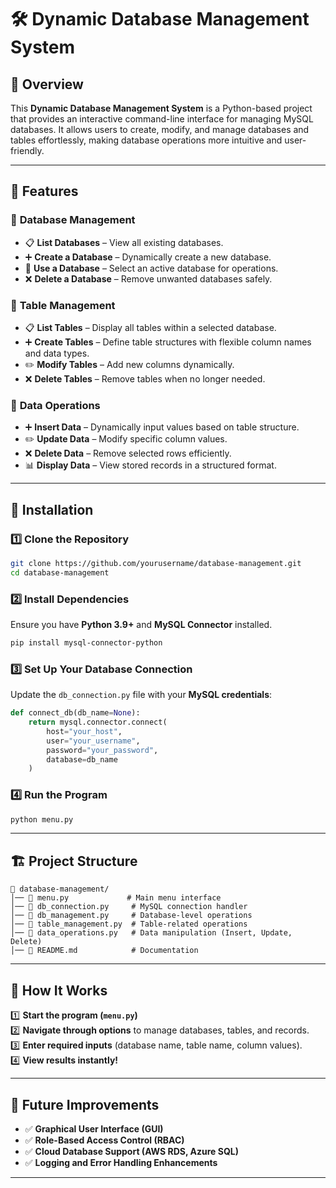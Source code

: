 # 🛠️ Dynamic Database Management System

## 📖 Overview
This **Dynamic Database Management System** is a Python-based project that provides an interactive command-line interface for managing MySQL databases. It allows users to create, modify, and manage databases and tables effortlessly, making database operations more intuitive and user-friendly.

---

## 🚀 Features

### 🔹 **Database Management**
- 📋 **List Databases** – View all existing databases.
- ➕ **Create a Database** – Dynamically create a new database.
- 🔄 **Use a Database** – Select an active database for operations.
- ❌ **Delete a Database** – Remove unwanted databases safely.

### 🔹 **Table Management**
- 📋 **List Tables** – Display all tables within a selected database.
- ➕ **Create Tables** – Define table structures with flexible column names and data types.
- ✏️ **Modify Tables** – Add new columns dynamically.
- ❌ **Delete Tables** – Remove tables when no longer needed.

### 🔹 **Data Operations**
- ➕ **Insert Data** – Dynamically input values based on table structure.
- ✏️ **Update Data** – Modify specific column values.
- ❌ **Delete Data** – Remove selected rows efficiently.
- 📊 **Display Data** – View stored records in a structured format.

---

## 🔧 Installation

### 1️⃣ **Clone the Repository**
```bash
git clone https://github.com/yourusername/database-management.git
cd database-management
```

### 2️⃣ **Install Dependencies**
Ensure you have **Python 3.9+** and **MySQL Connector** installed.
```bash
pip install mysql-connector-python
```

### 3️⃣ **Set Up Your Database Connection**
Update the `db_connection.py` file with your **MySQL credentials**:
```python
def connect_db(db_name=None):
    return mysql.connector.connect(
        host="your_host",
        user="your_username",
        password="your_password",
        database=db_name
    )
```

### 4️⃣ **Run the Program**
```bash
python menu.py
```

---

## 🏗️ Project Structure
```
📂 database-management/
│── 📜 menu.py             # Main menu interface
│── 📜 db_connection.py     # MySQL connection handler
│── 📜 db_management.py     # Database-level operations
│── 📜 table_management.py  # Table-related operations
│── 📜 data_operations.py   # Data manipulation (Insert, Update, Delete)
│── 📜 README.md            # Documentation
```

---

## 🎯 How It Works

1️⃣ **Start the program (`menu.py`)**  
2️⃣ **Navigate through options** to manage databases, tables, and records.  
3️⃣ **Enter required inputs** (database name, table name, column values).  
4️⃣ **View results instantly!**  

---

## 🚀 Future Improvements
- ✅ **Graphical User Interface (GUI)**
- ✅ **Role-Based Access Control (RBAC)**
- ✅ **Cloud Database Support (AWS RDS, Azure SQL)**
- ✅ **Logging and Error Handling Enhancements**

---
